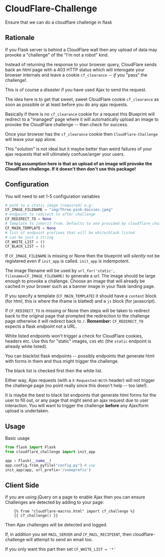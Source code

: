 # CloudFlare-Challenge

Ensure that we can do a cloudflare challenge in flask

## Rationale

If you Flask server is behind a CloudFlare wall then any upload of data may provoke
a "challenge" of the "I'm not a robot" kind.

Instead of returning the response to your browser query, CloudFlare sends
back an html page with a 403 HTTP status which will interogate your browser internals and leave a cookie `cf_clearance`
-- _if_ you "pass" the challenge!.

This is of course a _disaster_ if you have used Ajax to send the request.

The idea here is to get that sweet, sweet CloudFlare cookie `cf_clearance` as soon as possible or at least before
you do any ajax requests.

Basically if there is no `cf_clearance` cookie for a request this Blueprint will redirect to
a "managed" page where it will automatically upload an image to provoke the CloudFlare challenge --
then check for success.

Once your browser has the `cf_clearance` cookie then `CloudFlare-Challenge`
will leave your app alone.

This "solution" is not ideal but it maybe better than weird failures of your ajax requests that will
ultimately confuse/anger your users.

**The big assumption here is that an upload of an image will provoke the CloudFlare challenge. If
it doesn't then don't use this package!**

## Configuration

You will need to set 1-5 configuration variables

```python
# path to a static image (required) e.g:
CF_IMAGE_FILENAME = "img/Three-pink-daisies.jpeg"
# endpoint to redirect to after challenge
CF_REDIRECT_TO = None
# template to inherit from. Defaults to one provided by cloudflare_challenge.
CF_MAIN_TEMPLATE = None
# list of endpoint prefixes that will be white/black listed
# can be just a string
CF_WHITE_LIST = ()
CF_BLACK_LIST = ()
```

If `CF_IMAGE_FILENAME` is missing or None then the blueprint will _silently_ not be registered even
if `init_app` is called. `init_app` is indempotent.

The image filename will be used by `url_for('static', filename=CF_IMAGE_FILENAME)` to
generate a url. The image should be large enough to provoke a challenge. Choose an image
that will already be cached in your brower such as a banner image in your flask landing page.

If you specify a template (`CF_MAIN_TEMPLATE`) it should have a `content` block
(for html, this is where the iframe is blatted) and a `js` block (for javascript).

If `CF_REDIRECT_TO` is missing or None then steps will be taken to redirect back to
the original page that prompted the redirection to the challenge page otherwise it will
redirect back to `/`. **Remember:** `CF_REDIRECT_TO` expects a flask _endpoint_ not a URL.

White listed endpoints won't trigger a check for CloudFlare cookies, headers etc.
Use this for "static" images, css etc (the `static` endpoint is already white listed).

You can blacklist flask endpoints -- possibly endpoints that generate html with forms in them
and thus might trigger the challenge.

The black list is checked first then the white list.

Either way, Ajax requests (with a `X-Requested-With` header) will not trigger the challenge page (no point really since
this doesn't help -- too late!).

It is maybe the best to black list endpoints that generate html forms for the user to fill out, or
any page that might send an ajax request due to user interaction. You will want to trigger the
challenge **before** any Ajax/form upload is undertaken.

## Usage

Basic usage

```python
from flask import Flask
from cloudflare_challenge import init_app

app = Flask(__name__)
app.config.from_pyfile("config.py") # say
init_app(app, url_prefix='/someprefix')
```

## Client Side

If you are using jQuery on a page to enable Ajax then you can ensure Challenges
are detected by adding to your page:

```jinja
    {% from "cloudflare-macros.html" import cf_challenge %}
    {{ cf_challenge() }}
```

Then Ajax challenges will be detected and logged.

If, in addition you set `MAIL_SERVER` _and_ `CF_MAIL_RECIPIENT`, then cloudflare-challenge will attempt to
send an email too.

If you only want this part then set `CF_WHITE_LIST = '*'`
